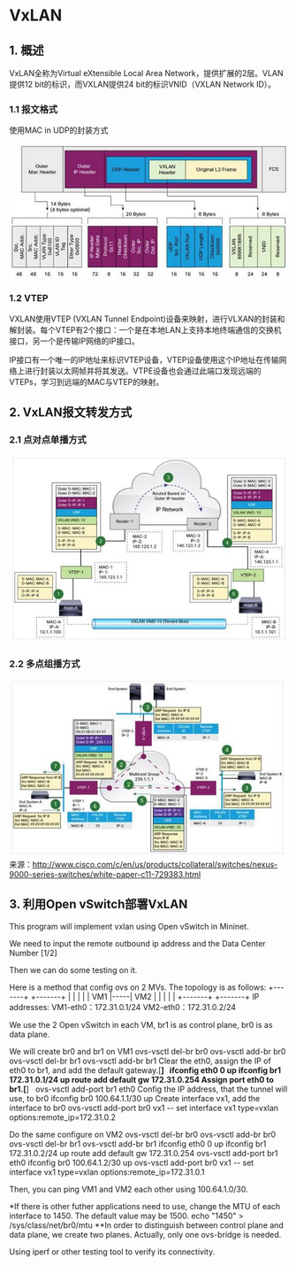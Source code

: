 # VxLAN
## 1. 概述
VxLAN全称为Virtual eXtensible Local Area Network，提供扩展的2层。VLAN提供12 bit的标识，而VXLAN提供24 bit的标识VNID（VXLAN Network ID）。
### 1.1 报文格式
使用MAC in UDP的封装方式

![](https://github.com/Minions1128/Tools/blob/master/img/vxlan_packet_format.jpg)
### 1.2 VTEP
VXLAN使用VTEP (VXLAN Tunnel Endpoint)设备来映射，进行VLXAN的封装和解封装。每个VTEP有2个接口：一个是在本地LAN上支持本地终端通信的交换机接口，另一个是传输IP网络的IP接口。

IP接口有一个唯一的IP地址来标识VTEP设备，VTEP设备使用这个IP地址在传输网络上进行封装以太网帧并将其发送。VTPE设备也会通过此端口发现远端的VTEPs，学习到远端的MAC与VTEP的映射。
## 2. VxLAN报文转发方式
### 2.1 点对点单播方式
![](https://github.com/Minions1128/Tools/blob/master/img/vxlan_unicast_forwarding_flow.jpg)
### 2.2 多点组播方式
![](https://github.com/Minions1128/Tools/blob/master/img/vxlan_mul_forwarding_flow.jpg)
来源：http://www.cisco.com/c/en/us/products/collateral/switches/nexus-9000-series-switches/white-paper-c11-729383.html
## 3. 利用Open vSwitch部署VxLAN


This program will implement vxlan using Open vSwitch in Mininet.

We need to input the remote outbound ip address and the Data Center Number [1/2]

Then we can do some testing on it.

Here is a method that config ovs on 2 MVs.
The topology is as follows:
    +-------+     +-------+
    |       |     |       |
    |  VM1  |-----|  VM2  |
    |       |     |       |
    +-------+     +-------+
IP addresses:
    VM1-eth0：172.31.0.1/24
    VM2-eth0：172.31.0.2/24

We use the 2 Open vSwitch in each VM, br1 is as control plane, br0 is as data plane.

We will create br0 and br1 on VM1
    ovs-vsctl del-br br0
    ovs-vsctl add-br br0
    ovs-vsctl del-br br1
    ovs-vsctl add-br br1
Clear the eth0, assign the IP of eth0 to br1, and add the default gateway.[**]
    ifconfig eth0 0 up
    ifconfig br1 172.31.0.1/24 up
    route add default gw 172.31.0.254
Assign port eth0 to br1.[**]
    ovs-vsctl add-port br1 eth0
Config the IP address, that the tunnel will use, to br0
    ifconfig br0 100.64.1.1/30 up
Create interface vx1, add the interface to br0
    ovs-vsctl add-port br0 vx1 -- set interface vx1 type=vxlan options:remote_ip=172.31.0.2

Do the same configure on VM2
    ovs-vsctl del-br br0
    ovs-vsctl add-br br0
    ovs-vsctl del-br br1
    ovs-vsctl add-br br1
    ifconfig eth0 0 up
    ifconfig br1 172.31.0.2/24 up
    route add default gw 172.31.0.254
    ovs-vsctl add-port br1 eth0
    ifconfig br0 100.64.1.2/30 up
    ovs-vsctl add-port br0 vx1 -- set interface vx1 type=vxlan options:remote_ip=172.31.0.1

Then, you can ping VM1 and VM2 each other using 100.64.1.0/30.

*If there is other futher applications need to use, change the MTU of each interface to 1450. The default value may be 1500.
    echo "1450" > /sys/class/net/br0/mtu
**In order to distinguish between control plane and data plane, we create two planes. Actually, only one ovs-bridge is needed.

Using iperf or other testing tool to verify its connectivity.
